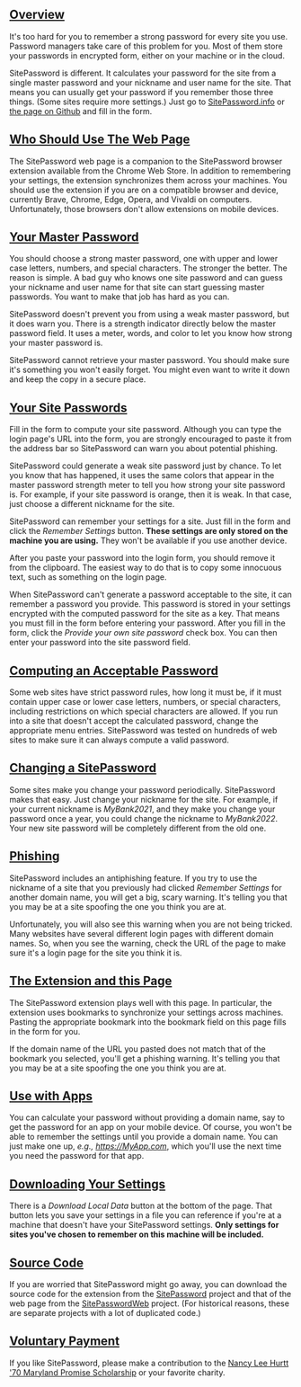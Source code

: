 [Overview](#overview)
---------------------

It's too hard for you to remember a strong password for every site you use. Password managers take care of this problem for you. Most of them store your passwords in encrypted form, either on your machine or in the cloud.

SitePassword is different. It calculates your password for the site from a single master password and your nickname and user name for the site. That means you can usually get your password if you remember those three things. (Some sites require more settings.) Just go to [SitePassword.info](https://sitepassword.info) or [the page on Github](https://alanhkarp.github.io/SitePasswordWeb) and fill in the form. 

[Who Should Use The Web Page](#who)
---------------------

The SitePassword web page is a companion to the SitePassword browser extension
available from the Chrome Web Store.
In addition to remembering your settings, the extension synchronizes them 
across your machines.  You should use the extension if you are on a 
compatible browser and device, currently Brave, Chrome, Edge, Opera, and Vivaldi on computers. 
Unfortunately, those browsers don't allow extensions on mobile devices.


[Your Master Password](#masterpassword)
---------------------------------------

You should choose a strong master password, one with upper and 
lower case letters, numbers, and special characters.  The stronger
the better.  The reason is simple.  A bad guy who knows one site 
password and can guess your nickname and user name for that site
can start guessing master passwords.  You want to make that job 
has hard as you can.

SitePassword doesn't prevent you from using a weak master password,
but it does warn you.  There is a strength indicator directly below 
the master password field.  It uses a meter, words, and color to 
let you know how strong your master password is. 

SitePassword cannot retrieve your master password. 
You should make sure it's something you won't easily forget.  You 
might even want to write it down and keep the copy in a secure place.

[Your Site Passwords](#sitepw)
-------------------------------------------

Fill in the form to compute your site password.  Although you can 
type the login page's URL into the form, you are strongly encouraged 
to paste it from the address bar so SitePassword can warn you about 
potential phishing.

SitePassword could generate a weak site password just by chance. 
To let you know that has happened, it uses the same colors that 
appear in the master password 
strength meter to tell you how strong your site password is.  For 
example, if your site password is orange, then it is weak. 
In that case, just choose a different nickname for the site.

SitePassword can remember your settings for a site.  Just fill in 
the form and click the *Remember Settings* button.  **These 
settings are only stored on the machine you are using.**  They won't 
be available if you use another device.

After you paste your password into the login form, you should remove
it from the clipboard.  The easiest way to do that is to copy some 
innocuous text, such as something on the login page.

When SitePassword can't generate a password acceptable to the site, it can remember a password 
you provide.  This password is stored in your settings encrypted with the computed
password for the site as a key.  That means you must fill in the form before entering 
your password. After you fill in the form, click the <em>Provide your own site password</em> 
check box.  You can then enter your password into the site password field. 

[Computing an Acceptable Password](#acceptable)
--------------------------

Some web sites have strict password rules, how long it must be,
if it must contain upper case or lower case letters, numbers, or
special characters, including restrictions on which special
characters are allowed.  If you run into a site that doesn't 
accept the calculated password, 
change the appropriate menu entries.  SitePassword 
was tested on hundreds of web sites to make sure it can always 
compute a valid password.

[Changing a SitePassword](#change)
----------------------

Some sites make you change your password periodically.  SitePassword
makes that easy.  Just change your nickname for the site.  For example, 
if your current nickname is *MyBank2021*, and they make you change 
your password once a year, you could change the nickname to 
*MyBank2022*.  Your new site password will be completely different 
from the old one.

[Phishing](#phishing)
----------------------

SitePassword includes an antiphishing feature.  If you try to use 
the nickname of a site that you previously had clicked 
<em>Remember Settings</em> for another domain name, you will get a big, 
scary warning.  It's telling you that you may be at a site 
spoofing the one you think you are at.  

Unfortunately, you will 
also see this warning when you are not being tricked.  Many 
websites have several different login pages with different domain 
names.  So, when you see the warning, check the URL of the page 
to make sure it's a login page for the site you think it is.
 
 [The Extension and this Page](#extension)
----------------------

The SitePassword extension plays well with this page. 
In particular, the extension uses bookmarks to synchronize your 
settings across machines.  Pasting the appropriate bookmark into 
the bookmark field on this page fills in the form for you.

If the domain name of the URL you pasted does not match that of the 
bookmark you selected, you'll get a phishing warning.  It's telling you 
that you may be at a site spoofing the one you think you are at. 

[Use with Apps](#apps)
----------------------

You can calculate your password without 
providing a domain name, say to get the password for an app on your mobile 
device.  Of course, you won't be able to remember the settings until you 
provide a domain name.  You can just make one up, 
*e.g., https://MyApp.com*, which you'll use the next time you need 
the password for that app.

[Downloading Your Settings](#download)
----------------------

There is a <em>Download Local Data</em> button at the bottom of 
the page.  That button lets you save your settings in a file you 
can reference if you're at a machine that doesn't have your 
SitePassword settings. <b>Only settings for sites you've chosen
to remember on this machine will be included.</b>


[Source Code](#source)
----------------------

If you are worried that SitePassword might go away, you can download the source code for the extension from the [SitePassword](https://github.com/alanhkarp/SitePassword) project and that of the web page from the [SitePasswordWeb](https://github.com/alanhkarp/SitePasswordWeb) project. (For historical reasons, these are separate projects with a lot of duplicated code.)

[Voluntary Payment](#payment)
-----------------------------

If you like SitePassword, please make a contribution to the [Nancy Lee Hurtt '70 Maryland Promise Scholarship](https://giving.umd.edu/giving/fund.php?name=nancy-lee-hurtt-70-maryland-promise-scholarship) or your favorite charity.